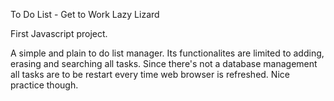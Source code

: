 To Do List - Get to Work Lazy Lizard

First Javascript project.

A simple and plain to do list manager. Its functionalites are limited to adding, erasing and searching all tasks. Since there's not a database management all tasks are to be restart every time web browser is refreshed. Nice practice though.
